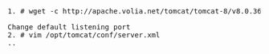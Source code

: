 <pre>
1. # wget -c http://apache.volia.net/tomcat/tomcat-8/v8.0.36/bin/apache-tomcat-8.0.36.zip -P /opt/

Change default listening port 
2. # vim /opt/tomcat/conf/server.xml
..  <Connector port="8585" ...
3. # /opt/tomcat/bin/catalina.sh start
4. #lsof -i: 8585
5. #
6. # 

</pre>
